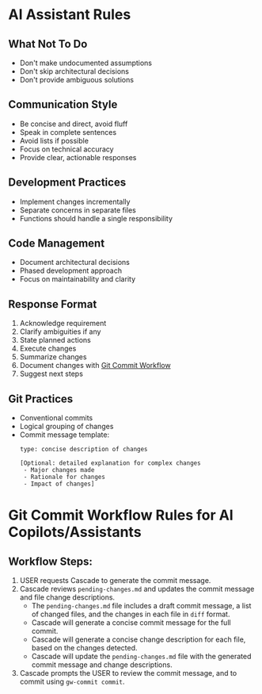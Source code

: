 # AI Assistant Rules

## What Not To Do
- Don't make undocumented assumptions
- Don't skip architectural decisions
- Don't provide ambiguous solutions

## Communication Style
- Be concise and direct, avoid fluff
- Speak in complete sentences
- Avoid lists if possible
- Focus on technical accuracy
- Provide clear, actionable responses

## Development Practices
- Implement changes incrementally
- Separate concerns in separate files
- Functions should handle a single responsibility

## Code Management
- Document architectural decisions
- Phased development approach
- Focus on maintainability and clarity

## Response Format
1. Acknowledge requirement
2. Clarify ambiguities if any
3. State planned actions
4. Execute changes
5. Summarize changes
6. Document changes with [Git Commit Workflow](#git-commit-workflow)
7. Suggest next steps

## Git Practices
- Conventional commits
- Logical grouping of changes
- Commit message template: 
   ```
   type: concise description of changes

   [Optional: detailed explanation for complex changes
    - Major changes made
    - Rationale for changes
    - Impact of changes]
   ```

# Git Commit Workflow Rules for AI Copilots/Assistants

## Workflow Steps:
1. USER requests Cascade to generate the commit message.
2. Cascade reviews `pending-changes.md` and updates the commit message and file change descriptions.
    - The `pending-changes.md` file includes a draft commit message, a list of changed files, and the changes in each file in `diff` format.
    - Cascade will generate a concise commit message for the full commit.
    - Cascade will generate a concise change description for each file, based on the changes detected.
    - Cascade will update the `pending-changes.md` file with the generated commit message and change descriptions.
3. Cascade prompts the USER to review the commit message, and to commit using `gw-commit commit`.
